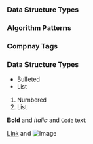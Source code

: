### Data Structure Types 
### Algorithm Patterns 
### Compnay Tags 


### Data Structure Types 
- Bulleted
- List

1. Numbered
2. List

**Bold** and _Italic_ and `Code` text

[Link](url) and ![Image](src)
